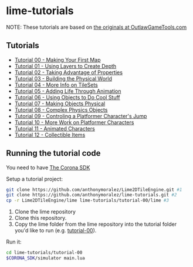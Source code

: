 lime-tutorials
==============

NOTE: These tutorials are based on [the originals at OutlawGameTools.com](http://lime.outlawgametools.com/tutorials-3/)
## Tutorials 
- [Tutorial 00 - Making Your First Map](tutorial-00)
- [Tutorial 01 - Using Layers to Create Depth](tutorial-01)
- [Tutorial 02 - Taking Advantage of Properties](tutorial-02)
- [Tutorial 03 - Building the Physical World](tutorial-03)
- [Tutorial 04 - More Info on TileSets](tutorial-04)
- [Tutorial 05 - Adding Life Through Animation](tutorial-05)
- [Tutorial 06 - Using Objects to Do Cool Stuff](tutorial-06)
- [Tutorial 07 - Making Objects Physical](tutorial-07)
- [Tutorial 08 - Complex Physics Objects](tutorial-08)
- [Tutorial 09 - Controling a Platformer Character's Jump](tutorial-09)
- [Tutorial 10 - More Work on Platformer Characters](tutorial-10)
- [Tutorial 11 - Animated Characters](tutorial-11)
- [Tutorial 12 - Collectible Items](tutorial-12)


## Running the tutorial code
You need to have [The Corona SDK](http://coronalabs.com/)

Setup a tutorial project:

```bash
git clone https://github.com/anthonymoralez/Lime2DTileEngine.git #1
git clone https://github.com/anthonymoralez/lime-tutorials.git #2
cp -r Lime2DTileEngine/lime lime-tutorials/tutorial-00/lime #3
```

1. Clone the lime repository 
2. Clone this repository. 
3. Copy the lime folder from the lime repository into the tutorial folder you'd like to run (e.g. [tutorial-00](tutorial-00)). 

Run it:

```bash 
cd lime-tutorials/tutorial-00
$CORONA_SDK/simulator main.lua
```

